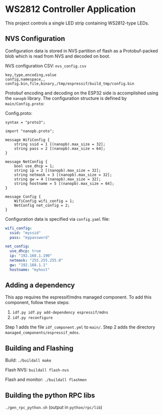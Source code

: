 # WS2812 Controller Application

This project controls a single LED strip containing WS2812-type LEDs.

## NVS Configuration

Configuration data is stored in NVS partition of flash as a Protobuf-packed blob
which is read from NVS and decoded on boot.

NVS configuration CSV: `nvs_config.csv`
```
key,type,encoding,value
config,namespace,,
config.bin,file,binary,/tmp/espressif/build_tmp/config.bin
```

Protobuf encoding and decoding on the ESP32 side is accomplished using the
`nanopb` library. The configuration structure is defined by `main/Config.proto`:

Config.proto:
```
syntax = "proto3";

import "nanopb.proto";

message WifiConfig {
    string ssid = 1 [(nanopb).max_size = 32];
    string pass = 2 [(nanopb).max_size = 64];
}

message NetConfig {
    bool use_dhcp = 1;
    string ip = 2 [(nanopb).max_size = 32];
    string netmask = 3 [(nanopb).max_size = 32];
    string gw = 4 [(nanopb).max_size = 32];
    string hostname = 5 [(nanopb).max_size = 64];
}

message Config {
    WifiConfig wifi_config = 1;
    NetConfig net_config = 2;
}

```

Configuration data is specified via `config.yaml` file:
```yaml
wifi_config:
  ssid: "myssid"
  pass: "mypassword"

net_config:
  use_dhcp: true
  ip: "192.168.1.190"
  netmask: "255.255.255.0"
  gw: "192.168.1.1"
  hostname: "myhost"
```

## Adding a dependency

This app requires the espressif/mdns managed component.  To add this component,
follow these steps:

1. `idf.py idf.py add-dependency espressif/mdns`
2. `idf.py reconfigure`

Step 1 adds the file `idf_component.yml` to `main/`. Step 2 adds the directory
`managed_components/espressif_mdns`.

## Building and Flashing

Build: `./buildall make`

Flash NVS: `buildall flash-nvs`

Flash and monitor: `./buildall flashmon`

## Building the python RPC libs

`./gen_rpc_python.sh`    (output in `python/rpc/lib`)
